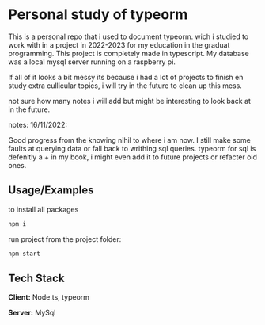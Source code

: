# Personal study of typeorm

This is a personal repo that i used to document typeorm.
wich i studied to work with in a project in 2022-2023 for my education in the graduat programming.
This project is completely made in typescript.
My database was a local mysql server running on a raspberry pi.

If all of it looks a bit messy its because i had a lot of projects to finish en study extra cullicular topics, i will try in the future to clean up this mess.


not sure how many notes i will add but might be interesting to look back at in the future.

notes:
16/11/2022:

Good progress from the knowing nihil to where i am now.
I still make some faults at querying data or fall back to writhing sql queries. typeorm for sql is defenitly a + in my book, i might even add it to future projects or refacter old ones.




## Usage/Examples

to install all packages
```bash
npm i
```
run project from the project folder:
```bash 
npm start
```


## Tech Stack

**Client:** Node.ts, typeorm

**Server:** MySql

